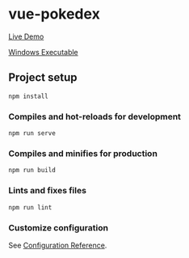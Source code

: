 # vue-pokedex

[Live Demo](https://vue-pokedex.diafischchen.net/)

[Windows Executable](https://vue-pokedex.diafischchen.net/download/)

## Project setup
```
npm install
```

### Compiles and hot-reloads for development
```
npm run serve
```

### Compiles and minifies for production
```
npm run build
```

### Lints and fixes files
```
npm run lint
```

### Customize configuration
See [Configuration Reference](https://cli.vuejs.org/config/).
